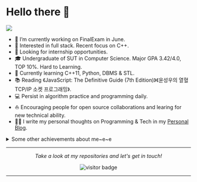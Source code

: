 # Hello there 👋

![](https://github.com/halfrost/halfrost/blob/master/icons/header_1.png)

<!-- I make elegantly professional 💻⎈🐳 **Distributed Infrastructure / Kubernetes** ☁️ **Cloud Native** 📝 **DeFi Smart Contract** and 🌐 **Website** for a living and also **Write some blogs**. 🌈     -->

* 🔭   I’m currently working on FinalExam in June.
* 🧐   Interested in full stack. Recent focus on C++.
* 💼   Looking for internship opportunities.
* 🎓   Undergraduate of SUT in Computer Science. Major GPA 3.42/4.0, TOP 10%. Hard to Learning.
* 🌱   Currently learning C++11, Python, DBMS & STL.
* 📚   Reading 《JavaScript: The Definitive Guide (7th Edition)》《윤성우의 열혈 TCP/IP 소켓 프로그래밍》.
* 💻   Persist in algorithm practice and programming daily.
* ⛵   Encouraging people for open source collaborations and learing for new technical ability.
* ✍🏻   I write my personal thoughts on Programming & Tech in my [Personal Blog](https://sutcoder.com/).

<details>
  <summary>Some other achievements about me~e~e</summary>
  <br>

* 💖   Be proud of SUT. 🐾 My heart is in the work. 
* 🎉   I love ACM / IEEE / IEEE-CS / CCF.
* 🍎   I am useing Mac to develop.👨🏻‍💻 & Apple fans.🤪
* 🧍‍♂   Big fan of *chen & halfrost.

<p align="center">
<!-- <img src="https://github.com/halfrost/halfrost/blob/master/icons/CMU.png" height="100" width="100"/></a> -->
<img src="https://github.com/halfrost/halfrost/blob/master/icons/ACM.png" height="100" width="100"/></a>
<img src="https://github.com/halfrost/halfrost/blob/master/icons/IEEE.png" height="100" width="100"/></a>
<img src="https://github.com/halfrost/halfrost/blob/master/icons/IEEE-CS.png" height="100" width="100"/></a>
<img src="https://github.com/halfrost/halfrost/blob/master/icons/CCF.png" height="100" width="100"/>
<img src="https://github.com/halfrost/halfrost/blob/master/icons/APPLE.png" height="100" width="100"/></a>
</p>

* 👑   Some GitHub statistical reports:

<p align="center">
<img align="center" src="https://github-readme-stats.zohan.tech/api/top-langs/?username=kosthi&hide_langs_below=1&theme=default&line_height=27&layout=compact" />
<img align="center" src="https://github-readme-stats.zohan.tech/api?username=kosthi&show_icons=true&count_private=true&include_all_commits=true&line_height=21" alt="kosthi's Github Stats" />
<img align="center" src="https://github-profile-trophy.vercel.app/?username=kosthi&column=7" alt="kosthi's Github Trophy" />
<!-- <img align="center" src="https://github.com/halfrost/halfrost/raw/master/timeline-drop/output/dropped-timeline-halfrost.gif" />
</p> -->

</details>

<hr>
<p align="center">
  <i>Take a look at my repositories and let's get in touch!</i>

<!-- <p align="center">
<a href= "https://github.com/halfrost/Halfrost-Field/"><img src="https://img.icons8.com/material-outlined/27/000000/ball-point-pen.png"/></a>
<a href= "https://www.linkedin.com/in/halffrost/"><img src="https://img.icons8.com/material-outlined/30/000000/linkedin.png"/></a>
<a href= "https://twitter.com/halffrost"><img src="https://img.icons8.com/material-outlined/30/000000/twitter.png"/></a>
<a href= "https://halfrost.com"><img src="https://img.icons8.com/material-outlined/27/000000/geography.png"/></a>
</p> -->

<p  align="center">
<!--<img src="https://visitor-badge.glitch.me/badge?page_id=kosthi.kosthi" alt="visitor badge"/>-->
<img src="https://visitor-badge.laobi.icu/badge?page_id=kosthi.kosthi" alt="visitor badge"/>       
</p>

</p>

---

<!--

<p float="left">
  <a href="https://golang.org/" target="_blank" >
    <img src="https://raw.githubusercontent.com/itsksaurabh/itsksaurabh/master/assets/golang.gif"  height="90" />
  </a>
  <a href="https://www.docker.com/" target="_blank" >
    <img src="https://raw.githubusercontent.com/itsksaurabh/itsksaurabh/master/assets/docker.gif"  height="80" /> 
  </a>
  <a href="https://kubernetes.io/" target="_blank" >
    <img src="https://raw.githubusercontent.com/itsksaurabh/itsksaurabh/master/assets/k8s.gif"  height="75" />
  </a>
  <a href="https://docs.gitlab.com/ee/ci/" target="_blank" >
    <img src="https://raw.githubusercontent.com/itsksaurabh/itsksaurabh/master/assets/cicd.gif"  height="65" />
  </a>
  <a href="https://www.terraform.io/" target="_blank" >
    <img src="https://raw.githubusercontent.com/itsksaurabh/itsksaurabh/master/assets/terraform.gif" width="120" />
  </a>
  <a href="https://helm.sh/" target="_blank" >
    <img src="https://raw.githubusercontent.com/itsksaurabh/itsksaurabh/master/assets/helm.gif"  height="75" />
  </a>
  <a href="https://grpc.io/" target="_blank" >
    <img src="https://raw.githubusercontent.com/itsksaurabh/itsksaurabh/master/assets/grpc.gif"  height="75" />
  </a>
  <a href="https://www.w3.org/wiki/The_web_standards_model_-_HTML_CSS_and_JavaScript" target="_blank" >
    <img src="https://raw.githubusercontent.com/itsksaurabh/itsksaurabh/master/assets/html-css-js.png" height="70" />
  </a>
 </p>
  
### CSPs
  
 <p float="left">
  <a href="https://bit.ly/2W7a91W" target="_blank" >
    <img src="https://raw.githubusercontent.com/itsksaurabh/itsksaurabh/master/assets/do.gif"  height="75" />
  </a> 
  <a href="https://aws.amazon.com/" target="_blank" >
    <img src="https://raw.githubusercontent.com/itsksaurabh/itsksaurabh/master/assets/aws.gif"  height="75" />
  </a>
 </p>

<!--
**Kosthi/Kosthi** is a ✨ _special_ ✨ repository because its `README.md` (this file) appears on your GitHub profile.

Here are some ideas to get you started:

- 🔭 I’m currently working on ...
- 🌱 I’m currently learning ...
- 👯 I’m looking to collaborate on ...
- 🤔 I’m looking for help with ...
--- 💬 Ask me about ...
- 📫 How to reach me: ..
- ⚡ Fun fact: ...
-->
